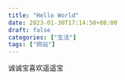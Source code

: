 ```yaml
---
title: "Hello World"
date: 2023-01-30T17:14:50+08:00
draft: false
categories: ["生活"]
tags: ["网站"]
---
```


诚诚宝喜欢遥遥宝
